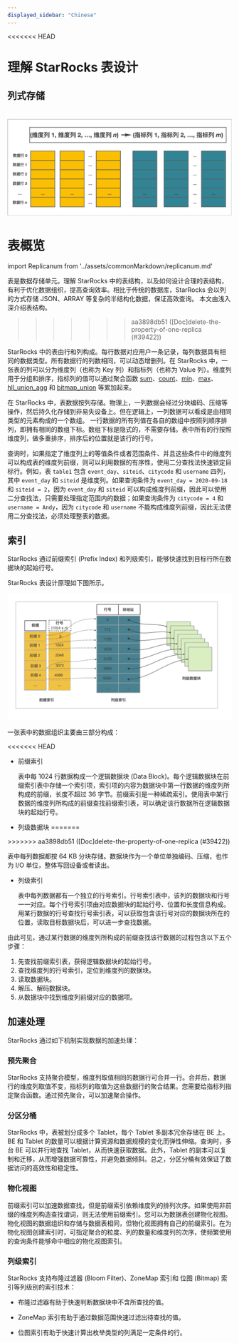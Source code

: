 ```yaml
---
displayed_sidebar: "Chinese"
---
```


<<<<<<< HEAD
# 理解 StarRocks 表设计

## 列式存储

![列式存储](../assets/3.1-1.png)
=======
# 表概览

import Replicanum from '../assets/commonMarkdown/replicanum.md'

表是数据存储单元。理解 StarRocks 中的表结构，以及如何设计合理的表结构，有利于优化数据组织，提高查询效率。相比于传统的数据库，StarRocks 会以列的方式存储 JSON、ARRAY 等复杂的半结构化数据，保证高效查询。
本文由浅入深介绍表结构。
>>>>>>> aa3898db51 ([Doc]delete-the-property-of-one-replica (#39422))

StarRocks 中的表由行和列构成。每行数据对应用户一条记录，每列数据具有相同的数据类型。所有数据行的列数相同，可以动态增删列。在 StarRocks 中，一张表的列可以分为维度列（也称为 Key 列）和指标列（也称为 Value 列）。维度列用于分组和排序，指标列的值可以通过聚合函数 [sum](../sql-reference/sql-functions/aggregate-functions/sum.md)、[count](../sql-reference/sql-functions/aggregate-functions/count.md)、[min](../sql-reference/sql-functions/aggregate-functions/min.md)、[max](../sql-reference/sql-functions/aggregate-functions/max.md)、[hll_union_agg](../sql-reference/sql-functions/aggregate-functions/hll_union_agg.md) 和 [bitmap_union](../sql-reference/sql-functions/bitmap-functions/bitmap_union.md) 等累加起来。

在 StarRocks 中，表数据按列存储。物理上，一列数据会经过分块编码、压缩等操作，然后持久化存储到非易失设备上。但在逻辑上，一列数据可以看成是由相同类型的元素构成的一个数组。 一行数据的所有列值在各自的数组中按照列顺序排列，即拥有相同的数组下标。数组下标是隐式的，不需要存储。表中所有的行按照维度列，做多重排序，排序后的位置就是该行的行号。

查询时，如果指定了维度列上的等值条件或者范围条件、并且这些条件中的维度列可以构成表的维度列前缀，则可以利用数据的有序性，使用二分查找法快速锁定目标行。例如，表 `table1` 包含 `event_day`、`siteid`、`citycode` 和 `username` 四列，其中 `event_day` 和 `siteid` 是维度列。如果查询条件为 `event_day = 2020-09-18` 和 `siteid = 2`，因为 `event_day` 和 `siteid` 可以构成维度列前缀，因此可以使用二分查找法，只需要处理指定范围内的数据；如果查询条件为 `citycode = 4` 和 `username = Andy`，因为 `citycode` 和 `username` 不能构成维度列前缀，因此无法使用二分查找法，必须处理整表的数据。

## 索引

StarRocks 通过前缀索引 (Prefix Index) 和列级索引，能够快速找到目标行所在数据块的起始行号。

StarRocks 表设计原理如下图所示。

![稀疏索引](../assets/3.1-2.png)

一张表中的数据组织主要由三部分构成：

<<<<<<< HEAD
- 前缀索引

  表中每 1024 行数据构成一个逻辑数据块 (Data Block)。每个逻辑数据块在前缀索引表中存储一个索引项，索引项的内容为数据块中第一行数据的维度列所构成的前缀，长度不超过 36 字节。前缀索引是一种稀疏索引。使用表中某行数据的维度列所构成的前缀查找前缀索引表，可以确定该行数据所在逻辑数据块的起始行号。

- 列级数据块
=======
<Replicanum />
>>>>>>> aa3898db51 ([Doc]delete-the-property-of-one-replica (#39422))

  表中每列数据都按 64 KB 分块存储。数据块作为一个单位单独编码、压缩，也作为 I/O 单位，整体写回设备或者读出。

- 列级索引

  表中每列数据都有一个独立的行号索引。行号索引表中，该列的数据块和行号一一对应。每个行号索引项由对应数据块的起始行号、位置和长度信息构成。用某行数据的行号查找行号索引表，可以获取包含该行号对应的数据块所在的位置，读取目标数据块后，可以进一步查找数据。

由此可见，通过某行数据的维度列所构成的前缀查找该行数据的过程包含以下五个步骤：

1. 先查找前缀索引表，获得逻辑数据块的起始行号。
2. 查找维度列的行号索引，定位到维度列的数据块。
3. 读取数据块。
4. 解压、解码数据块。
5. 从数据块中找到维度列前缀对应的数据项。

## 加速处理

StarRocks 通过如下机制实现数据的加速处理：

### 预先聚合

StarRocks 支持聚合模型，维度列取值相同的数据行可合并一行。合并后，数据行的维度列取值不变，指标列的取值为这些数据行的聚合结果。您需要给指标列指定聚合函数。通过预先聚合，可以加速聚合操作。

### 分区分桶

StarRocks 中，表被划分成多个 Tablet，每个 Tablet 多副本冗余存储在 BE 上。BE 和 Tablet 的数量可以根据计算资源和数据规模的变化而弹性伸缩。查询时，多台 BE 可以并行地查找 Tablet，从而快速获取数据。此外，Tablet 的副本可以复制和迁移，从而增强数据可靠性，并避免数据倾斜。总之，分区分桶有效保证了数据访问的高效性和稳定性。

### 物化视图

前缀索引可以加速数据查找，但是前缀索引依赖维度列的排列次序。如果使用非前缀的维度列构造查找谓词，则无法使用前缀索引。您可以为数据表创建物化视图。物化视图的数据组织和存储与数据表相同，但物化视图拥有自己的前缀索引。在为物化视图创建索引时，可指定聚合的粒度、列的数量和维度列的次序，使频繁使用的查询条件能够命中相应的物化视图索引。

### 列级索引

StarRocks 支持布隆过滤器 (Bloom Filter)、ZoneMap 索引和 位图 (Bitmap) 索引等列级别的索引技术：

- 布隆过滤器有助于快速判断数据块中不含所查找的值。

- ZoneMap 索引有助于通过数据范围快速过滤出待查找的值。

- 位图索引有助于快速计算出枚举类型的列满足一定条件的行。

